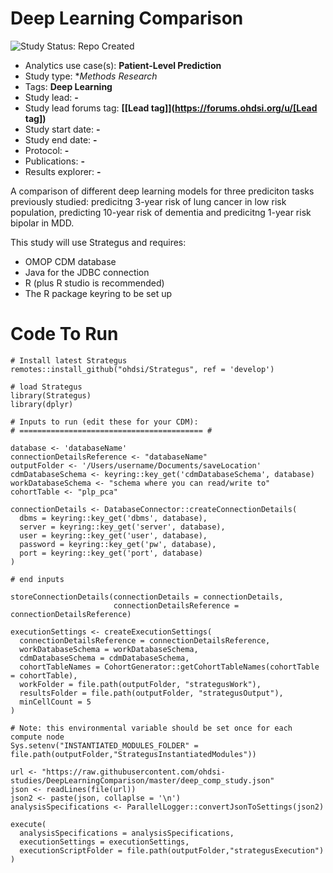 Deep Learning Comparison
=============

<img src="https://img.shields.io/badge/Study%20Status-Repo%20Created-lightgray.svg" alt="Study Status: Repo Created">

- Analytics use case(s): **Patient-Level Prediction**
- Study type: **Methods Research*
- Tags: **Deep Learning**
- Study lead: **-**
- Study lead forums tag: **[[Lead tag]](https://forums.ohdsi.org/u/[Lead tag])**
- Study start date: **-**
- Study end date: **-**
- Protocol: **-**
- Publications: **-**
- Results explorer: **-**

A comparison of different deep learning models for three prediciton tasks previously studied: predicitng 3-year risk of lung cancer in low risk population, predicting 10-year risk of dementia and predicitng 1-year risk bipolar in MDD.

This study will use Strategus and requires: 
- OMOP CDM database
- Java for the JDBC connection
- R (plus R studio is recommended)
- The R package keyring to be set up

# Code To Run

```{r}
# Install latest Strategus
remotes::install_github("ohdsi/Strategus", ref = 'develop')

# load Strategus
library(Strategus)
library(dplyr)

# Inputs to run (edit these for your CDM):
# ========================================= #

database <- 'databaseName'
connectionDetailsReference <- "databaseName"
outputFolder <- '/Users/username/Documents/saveLocation'
cdmDatabaseSchema <- keyring::key_get('cdmDatabaseSchema', database)
workDatabaseSchema <- "schema where you can read/write to"
cohortTable <- "plp_pca"
  
connectionDetails <- DatabaseConnector::createConnectionDetails(
  dbms = keyring::key_get('dbms', database),
  server = keyring::key_get('server', database),
  user = keyring::key_get('user', database),
  password = keyring::key_get('pw', database),
  port = keyring::key_get('port', database)
)

# end inputs

storeConnectionDetails(connectionDetails = connectionDetails,
                       connectionDetailsReference = connectionDetailsReference)

executionSettings <- createExecutionSettings(
  connectionDetailsReference = connectionDetailsReference,
  workDatabaseSchema = workDatabaseSchema,
  cdmDatabaseSchema = cdmDatabaseSchema,
  cohortTableNames = CohortGenerator::getCohortTableNames(cohortTable = cohortTable),
  workFolder = file.path(outputFolder, "strategusWork"),
  resultsFolder = file.path(outputFolder, "strategusOutput"),
  minCellCount = 5
)

# Note: this environmental variable should be set once for each compute node
Sys.setenv("INSTANTIATED_MODULES_FOLDER" = file.path(outputFolder,"StrategusInstantiatedModules"))

url <- "https://raw.githubusercontent.com/ohdsi-studies/DeepLearningComparison/master/deep_comp_study.json"
json <- readLines(file(url))
json2 <- paste(json, collaplse = '\n')
analysisSpecifications <- ParallelLogger::convertJsonToSettings(json2)

execute(
  analysisSpecifications = analysisSpecifications,
  executionSettings = executionSettings,
  executionScriptFolder = file.path(outputFolder,"strategusExecution")
)
```

